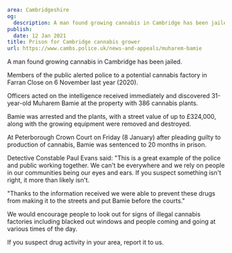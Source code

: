 ```yaml
area: Cambridgeshire
og:
  description: A man found growing cannabis in Cambridge has been jailed.
publish:
  date: 12 Jan 2021
title: Prison for Cambridge cannabis grower
url: https://www.cambs.police.uk/news-and-appeals/muharem-bamie
```

A man found growing cannabis in Cambridge has been jailed.

Members of the public alerted police to a potential cannabis factory in Farran Close on 6 November last year (2020).

Officers acted on the intelligence received immediately and discovered 31-year-old Muharem Bamie at the property with 386 cannabis plants.

Bamie was arrested and the plants, with a street value of up to £324,000, along with the growing equipment were removed and destroyed.

At Peterborough Crown Court on Friday (8 January) after pleading guilty to production of cannabis, Bamie was sentenced to 20 months in prison.

Detective Constable Paul Evans said: "This is a great example of the police and public working together. We can't be everywhere and we rely on people in our communities being our eyes and ears. If you suspect something isn't right, it more than likely isn't.

"Thanks to the information received we were able to prevent these drugs from making it to the streets and put Bamie before the courts."

We would encourage people to look out for signs of illegal cannabis factories including blacked out windows and people coming and going at various times of the day.

If you suspect drug activity in your area, report it to us.
